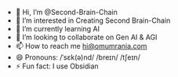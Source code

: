 - 👋 Hi, I’m @Second-Brain-Chain
- 👀 I’m interested in Creating Second Brain-Chain
- 🌱 I’m currently learning AI
- 💞️ I’m looking to collaborate on Gen AI & AGI
- 📫 How to reach me hi@omumrania.com
- 😄 Pronouns: /ˈsɛk(ə)nd/  /breɪn/ /tʃeɪn/
- ⚡ Fun fact: I use Obsidian

<!---
Second-Brain-Chain/Second-Brain-Chain is a ✨ special ✨ repository because its `README.md` (this file) appears on your GitHub profile.
You can click the Preview link to take a look at your changes.
--->
